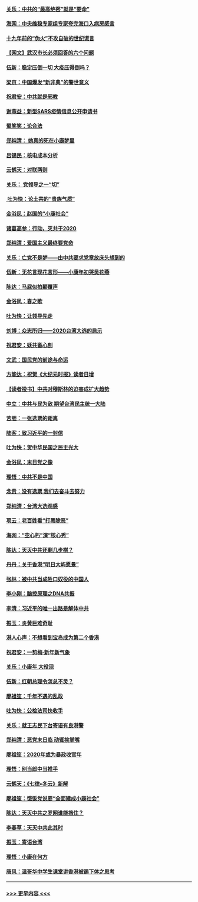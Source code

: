 #### [关乐：中共的“最高绝密”就是“要命”](../pages/nsc993/n11816946.md?t=01241031) 
#### [海网：中央维稳专家组专家夸完海口入病房感言](../pages/nsc993/n11815138.md?t=01241031) 
#### [十九年前的“伪火”不攻自破的世纪谎言](../pages/nsc993/n11813238.md?t=01241031) 
#### [【网文】武汉市长必须回答的六个问题](../pages/nsc993/n11813848.md?t=01241031) 
#### [伍新：稳定压倒一切 大疫压得倒吗？](../pages/nsc993/n11812634.md?t=01241031) 
#### [梁京：中国爆发“新非典”的警世意义](../pages/nsc993/n11812554.md?t=01241031) 
#### [祝君安：中共就是邪教](../pages/nsc993/n11812431.md?t=01241031) 
#### [谢燕益：新型SARS疫情信息公开申请书](../pages/nsc993/n11808840.md?t=01241031) 
#### [蜀笑笑：论合法](../pages/nsc993/n11808064.md?t=01241031) 
#### [郑纯清： 她真的死在小康梦里](../pages/nsc993/n11806623.md?t=01241031) 
#### [吕锡民：核电成本分析](../pages/nsc993/n11806284.md?t=01241031) 
#### [云鹤天：对联两则](../pages/nsc993/n11805957.md?t=01241031) 
#### [关乐： 党领导之一“切”](../pages/nsc993/n11804505.md?t=01241031) 
#### [ 吐为快：论土共的“贵族气质”](../pages/nsc993/n11804490.md?t=01241031) 
#### [金浴凤：赵国的“小康社会”](../pages/nsc993/n11804452.md?t=01241031) 
#### [诸葛高参：行动，灭共于2020](../pages/nsc993/n11804120.md?t=01241031) 
#### [郑纯清：爱国主义最终要党命](../pages/nsc993/n11802197.md?t=01241031) 
#### [关乐：亡党不是梦——由中共要求党章放床头想到的](../pages/nsc993/n11802156.md?t=01241031) 
#### [伍新：无花言现花言形——小康年初哭吴花燕](../pages/nsc993/n11800044.md?t=01241031) 
#### [陈达：马屁似拍颠覆声](../pages/nsc993/n11800010.md?t=01241031) 
#### [金浴凤：春之歌](../pages/nsc993/n11797687.md?t=01241031) 
#### [吐为快：让领导先走](../pages/nsc993/n11797512.md?t=01241031) 
#### [刘博：众志所归——2020台湾大选的启示](../pages/nsc993/n11796878.md?t=01241031) 
#### [祝君安：妖共畜心剖](../pages/nsc993/n11794273.md?t=01241031) 
#### [文武：国民党的前途与命运](../pages/nsc993/n11794198.md?t=01241031) 
#### [方能达：祝贺《大纪元时报》读者日增](../pages/nsc993/n11793807.md?t=01241031) 
#### [【读者投书】中共对穆斯林的迫害成扩大趋势](../pages/nsc993/n11791371.md?t=01241031) 
#### [中立：中共与民为敌 期望台湾民主统一大陆](../pages/nsc993/n11790392.md?t=01241031) 
#### [苦胆：一张选票的距离](../pages/nsc993/n11788914.md?t=01241031) 
#### [陆客：致习近平的一封信](../pages/nsc993/n11788867.md?t=01241031) 
#### [吐为快：贺中华民国之民主光大](../pages/nsc993/n11788618.md?t=01241031) 
#### [金浴凤：末日党之像](../pages/nsc993/n11787475.md?t=01241031) 
#### [理悟：中共不是中国](../pages/nsc993/n11787463.md?t=01241031) 
#### [念贲：没有选票  我们去奋斗去努力](../pages/nsc993/n11787398.md?t=01241031) 
#### [郑纯清：台湾大选观感](../pages/nsc993/n11786210.md?t=01241031) 
#### [项云：老百姓看“打黑除恶”](../pages/nsc993/n11785398.md?t=01241031) 
#### [海网：“空心朽”演“核心秀”](../pages/nsc993/n11783874.md?t=01241031) 
#### [陈达：天灭中共还剩几步棋？](../pages/nsc993/n11783719.md?t=01241031) 
#### [丹丹：关于香港“明日大屿愿景”](../pages/nsc993/n11783273.md?t=01241031) 
#### [张林：被中共当成牲口奴役的中国人](../pages/nsc993/n11782397.md?t=01241031) 
#### [李小刚：脑控原理之DNA共振](../pages/nsc993/n11780962.md?t=01241031) 
#### [李清：习近平的唯一出路是解体中共](../pages/nsc993/n11780866.md?t=01241031) 
#### [振玉：炎黄巨难奇耻](../pages/nsc993/n11779632.md?t=01241031) 
#### [港人心声：不想看到宝岛成为第二个香港](../pages/nsc993/n11778817.md?t=01241031) 
#### [祝君安：一剪梅‧新年新气象](../pages/nsc993/n11776340.md?t=01241031) 
#### [关乐：小康年 大役现](../pages/nsc993/n11774213.md?t=01241031) 
#### [伍新：红朝总理令怎总不灵？](../pages/nsc993/n11770813.md?t=01241031) 
#### [廖祖笙：千年不遇的乱政](../pages/nsc993/n11770373.md?t=01241031) 
#### [吐为快：公检法司快收手](../pages/nsc993/n11770359.md?t=01241031) 
#### [关乐：就王志民下台寄语有良港警](../pages/nsc993/n11769903.md?t=01241031) 
#### [郑纯清：恶党末日临 动辄挨掌嘴](../pages/nsc993/n11769356.md?t=01241031) 
#### [廖祖笙：2020年或为暴政收官年](../pages/nsc993/n11768216.md?t=01241031) 
#### [理悟：别当郎中当推手](../pages/nsc993/n11768243.md?t=01241031) 
#### [云鹤天：《七律▪冬云》新解](../pages/nsc993/n11768204.md?t=01241031) 
#### [廖祖笙：饿饭党说要“全面建成小康社会”](../pages/nsc993/n11767482.md?t=01241031) 
#### [陈达：天灭中共之罗网谁能挡住？](../pages/nsc993/n11767465.md?t=01241031) 
#### [李春草：天灭中共此其时](../pages/nsc993/n11767452.md?t=01241031) 
#### [振玉：寄语台湾](../pages/nsc993/n11767432.md?t=01241031) 
#### [理悟：小康在何方](../pages/nsc993/n11767394.md?t=01241031) 
#### [唐风：温哥华中学生课堂讲香港被踢下体之思考](../pages/nsc993/n11766848.md?t=01241031) 

----
#### [ >>> 更早内容 <<< ](../indexes/nsc993-earlier.md)
